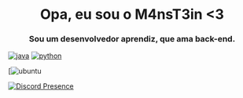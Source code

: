 <h1 align="center">Opa, eu sou o M4nsT3in <3</h1>
<h3 align="center">Sou um desenvolvedor aprendiz, que ama back-end.</h3>

[![java](https://img.shields.io/badge/Java-★☆☆-lightgrey?labelColor=ffaa00&logo=Java&style=for-the-badge&logoColor=yellow)](https://dev.java/pt-BR/)
[![python](https://img.shields.io/badge/Python-3776AB?style=for-the-badge&logo=python&logoColor=white)](https://www.python.org/)

[![ubuntu](https://img.shields.io/badge/Ubuntu-E95420?style=for-the-badge&logo=ubuntu&logoColor=white)

[![Discord Presence](https://lanyard.cnrad.dev/api/418824536570593280)](https://discord.com/users/418824536570593280)

